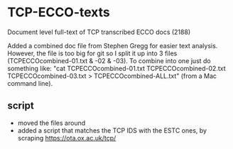 # TCP-ECCO-texts
Document level full-text of TCP transcribed ECCO docs (2188)

Added a combined doc file from Stephen Gregg for easier text analysis. However, the file is too big for git so I split it up into 3 files (TCPECCOcombined-01.txt & -02 & -03). To combine into one just do something like: "cat TCPECCOcombined-01.txt TCPECCOcombined-02.txt TCPECCOcombined-03.txt > TCPECCOcombined-ALL.txt" (from a Mac command line).


## script
- moved the files around
- added a script that matches the TCP IDS with the ESTC ones, by scraping https://ota.ox.ac.uk/tcp/ 
